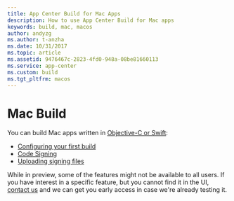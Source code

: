 ```yaml
---
title: App Center Build for Mac Apps
description: How to use App Center Build for Mac apps
keywords: build, mac, macos 
author: andyzg
ms.author: t-anzha
ms.date: 10/31/2017
ms.topic: article
ms.assetid: 9476467c-2823-4fd0-948a-08be81660113
ms.service: app-center
ms.custom: build
ms.tgt_pltfrm: macos
---
```


# Mac Build

You can build Mac apps written in [Objective-C or Swift](first-build.md):

- [Configuring your first build](first-build.md)
- [Code Signing](code-signing.md)
- [Uploading signing files](uploading-signing-files.md)

While in preview, some of the features might not be available to all users. If you have interest in a specific feature, but you cannot find it in the UI, [contact us](https://intercom.help/appcenter/) and we can get you early access in case we're already testing it.